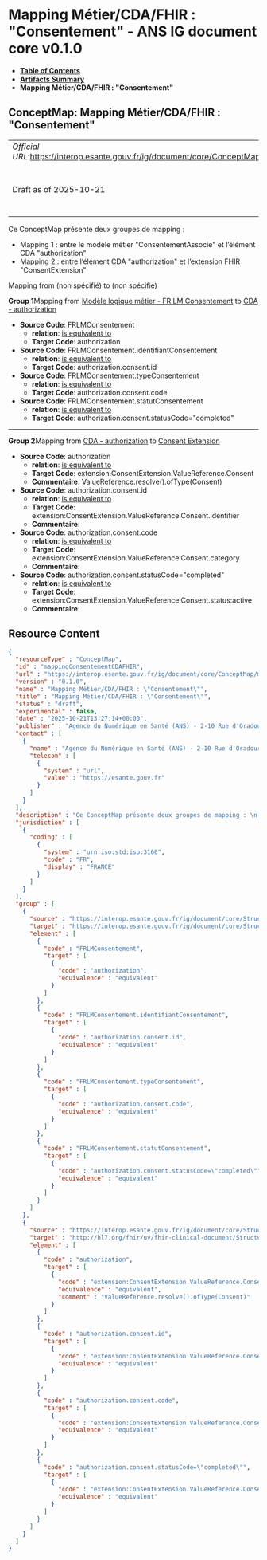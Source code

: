 # Mapping Métier/CDA/FHIR : "Consentement" - ANS IG document core v0.1.0

* [**Table of Contents**](toc.md)
* [**Artifacts Summary**](artifacts.md)
* **Mapping Métier/CDA/FHIR : "Consentement"**

## ConceptMap: Mapping Métier/CDA/FHIR : "Consentement" 

| | |
| :--- | :--- |
| *Official URL*:https://interop.esante.gouv.fr/ig/document/core/ConceptMap/mappingConsentementCDAFHIR | *Version*:0.1.0 |
| Draft as of 2025-10-21 | *Computable Name*:Mapping Métier/CDA/FHIR : "Consentement" |

 
Ce ConceptMap présente deux groupes de mapping : 
* Mapping 1 : entre le modèle métier "ConsentementAssocie" et l’élément CDA "authorization"
* Mapping 2 : entre l’élément CDA "authorization" et l’extension FHIR "ConsentExtension"
 

Mapping from (non spécifié) to (non spécifié)

**Group 1**Mapping from [Modèle logique métier - FR LM Consentement](StructureDefinition-fr-lm-consentement.md) to [CDA - authorization](StructureDefinition-fr-cda-authorization.md)

* **Source Code**: FRLMConsentement
  * **relation**: [is equivalent to](http://hl7.org/fhir/R5/codesystem-concept-map-relationship.html#equivalent)
  * **Target Code**: authorization
* **Source Code**: FRLMConsentement.identifiantConsentement
  * **relation**: [is equivalent to](http://hl7.org/fhir/R5/codesystem-concept-map-relationship.html#equivalent)
  * **Target Code**: authorization.consent.id
* **Source Code**: FRLMConsentement.typeConsentement
  * **relation**: [is equivalent to](http://hl7.org/fhir/R5/codesystem-concept-map-relationship.html#equivalent)
  * **Target Code**: authorization.consent.code
* **Source Code**: FRLMConsentement.statutConsentement
  * **relation**: [is equivalent to](http://hl7.org/fhir/R5/codesystem-concept-map-relationship.html#equivalent)
  * **Target Code**: authorization.consent.statusCode="completed"

-------

**Group 2**Mapping from [CDA - authorization](StructureDefinition-fr-cda-authorization.md) to [Consent Extension](http://hl7.org/fhir/uv/fhir-clinical-document/STU1/StructureDefinition-consent-extension.html)

* **Source Code**: authorization
  * **relation**: [is equivalent to](http://hl7.org/fhir/R5/codesystem-concept-map-relationship.html#equivalent)
  * **Target Code**: extension:ConsentExtension.ValueReference.Consent
  * **Commentaire**: ValueReference.resolve().ofType(Consent)
* **Source Code**: authorization.consent.id
  * **relation**: [is equivalent to](http://hl7.org/fhir/R5/codesystem-concept-map-relationship.html#equivalent)
  * **Target Code**: extension:ConsentExtension.ValueReference.Consent.identifier
  * **Commentaire**: 
* **Source Code**: authorization.consent.code
  * **relation**: [is equivalent to](http://hl7.org/fhir/R5/codesystem-concept-map-relationship.html#equivalent)
  * **Target Code**: extension:ConsentExtension.ValueReference.Consent.category
  * **Commentaire**: 
* **Source Code**: authorization.consent.statusCode="completed"
  * **relation**: [is equivalent to](http://hl7.org/fhir/R5/codesystem-concept-map-relationship.html#equivalent)
  * **Target Code**: extension:ConsentExtension.ValueReference.Consent.status:active
  * **Commentaire**: 



## Resource Content

```json
{
  "resourceType" : "ConceptMap",
  "id" : "mappingConsentementCDAFHIR",
  "url" : "https://interop.esante.gouv.fr/ig/document/core/ConceptMap/mappingConsentementCDAFHIR",
  "version" : "0.1.0",
  "name" : "Mapping Métier/CDA/FHIR : \"Consentement\"",
  "title" : "Mapping Métier/CDA/FHIR : \"Consentement\"",
  "status" : "draft",
  "experimental" : false,
  "date" : "2025-10-21T13:27:14+00:00",
  "publisher" : "Agence du Numérique en Santé (ANS) - 2-10 Rue d'Oradour-sur-Glane, 75015 Paris",
  "contact" : [
    {
      "name" : "Agence du Numérique en Santé (ANS) - 2-10 Rue d'Oradour-sur-Glane, 75015 Paris",
      "telecom" : [
        {
          "system" : "url",
          "value" : "https://esante.gouv.fr"
        }
      ]
    }
  ],
  "description" : "Ce ConceptMap présente deux groupes de mapping : \n - Mapping 1 : entre le modèle métier \\\"ConsentementAssocie\\\" et l'élément CDA \\\"authorization\\\"\n - Mapping 2 : entre l'élément CDA \\\"authorization\\\" et l'extension FHIR \\\"ConsentExtension\\\" ",
  "jurisdiction" : [
    {
      "coding" : [
        {
          "system" : "urn:iso:std:iso:3166",
          "code" : "FR",
          "display" : "FRANCE"
        }
      ]
    }
  ],
  "group" : [
    {
      "source" : "https://interop.esante.gouv.fr/ig/document/core/StructureDefinition/fr-lm-consentement",
      "target" : "https://interop.esante.gouv.fr/ig/document/core/StructureDefinition/fr-cda-authorization",
      "element" : [
        {
          "code" : "FRLMConsentement",
          "target" : [
            {
              "code" : "authorization",
              "equivalence" : "equivalent"
            }
          ]
        },
        {
          "code" : "FRLMConsentement.identifiantConsentement",
          "target" : [
            {
              "code" : "authorization.consent.id",
              "equivalence" : "equivalent"
            }
          ]
        },
        {
          "code" : "FRLMConsentement.typeConsentement",
          "target" : [
            {
              "code" : "authorization.consent.code",
              "equivalence" : "equivalent"
            }
          ]
        },
        {
          "code" : "FRLMConsentement.statutConsentement",
          "target" : [
            {
              "code" : "authorization.consent.statusCode=\"completed\"",
              "equivalence" : "equivalent"
            }
          ]
        }
      ]
    },
    {
      "source" : "https://interop.esante.gouv.fr/ig/document/core/StructureDefinition/fr-cda-authorization",
      "target" : "http://hl7.org/fhir/uv/fhir-clinical-document/StructureDefinition/consent-extension",
      "element" : [
        {
          "code" : "authorization",
          "target" : [
            {
              "code" : "extension:ConsentExtension.ValueReference.Consent",
              "equivalence" : "equivalent",
              "comment" : "ValueReference.resolve().ofType(Consent)"
            }
          ]
        },
        {
          "code" : "authorization.consent.id",
          "target" : [
            {
              "code" : "extension:ConsentExtension.ValueReference.Consent.identifier",
              "equivalence" : "equivalent"
            }
          ]
        },
        {
          "code" : "authorization.consent.code",
          "target" : [
            {
              "code" : "extension:ConsentExtension.ValueReference.Consent.category",
              "equivalence" : "equivalent"
            }
          ]
        },
        {
          "code" : "authorization.consent.statusCode=\"completed\"",
          "target" : [
            {
              "code" : "extension:ConsentExtension.ValueReference.Consent.status:active",
              "equivalence" : "equivalent"
            }
          ]
        }
      ]
    }
  ]
}

```
